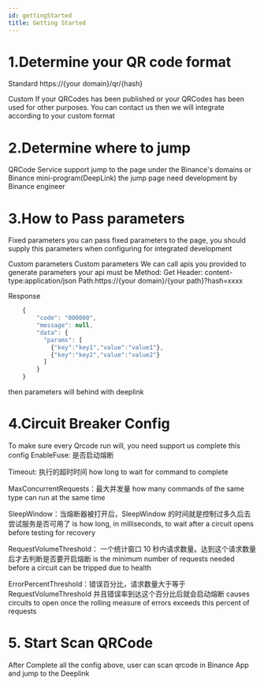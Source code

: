 ```yaml
---
id: gettingStarted
title: Getting Started
---
```

# 1.Determine your QR code format
Standard
https://{your domain}/qr/{hash}

Custom
If your QRCodes has been published or your QRCodes has been used for other purposes. You can contact us then we will integrate according to your custom format



# 2.Determine where to jump
QRCode Service support jump to the page under the Binance's domains or Binance mini-program(DeepLink)
the jump page need development by Binance engineer



# 3.How to Pass parameters
Fixed parameters
you can pass fixed parameters to the page, you should supply this parameters when configuring for integrated development

Custom parameters
Custom parameters We can call apis you provided to generate parameters
your api must be
Method: Get
Header: content-type:application/json
Path:https://{your domain}/{your path}?hash=xxxx

Response
```jsx
    {
        "code": "000000",
        "message": null,
        "data": {
          "params": [
            {"key":"key1","value":"value1"},
            {"key":"key2","value":"value2"}
          ]
        }
    }
```
then parameters will behind with deeplink



# 4.Circuit Breaker Config
To make sure every Qrcode run will, you need support us complete this config
EnableFuse: 是否启动熔断


Timeout: 执行的超时时间
how long to wait for command to complete


MaxConcurrentRequests：最大并发量
how many commands of the same type can run at the same time


SleepWindow：当熔断器被打开后，SleepWindow 的时间就是控制过多久后去尝试服务是否可用了
is how long, in milliseconds, to wait after a circuit opens before testing for recovery


RequestVolumeThreshold： 一个统计窗口 10 秒内请求数量。达到这个请求数量后才去判断是否要开启熔断
is the minimum number of requests needed before a circuit can be tripped due to health


ErrorPercentThreshold：错误百分比，请求数量大于等于 RequestVolumeThreshold 并且错误率到达这个百分比后就会启动熔断
causes circuits to open once the rolling measure of errors exceeds this percent of requests


# 5. Start Scan QRCode
After Complete all the config above, user can scan qrcode in Binance App and jump to the Deeplink 
